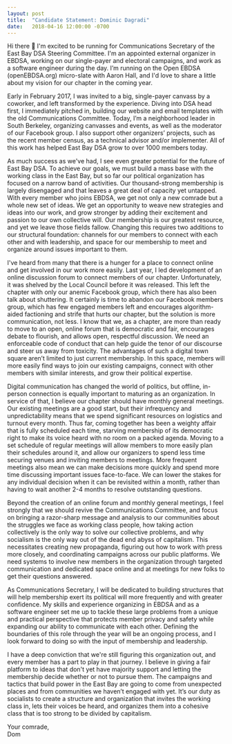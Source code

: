 ```yaml
---
layout: post
title:  "Candidate Statement: Dominic Dagradi"
date:   2018-04-16 12:00:00 -0700
---
```


Hi there 👋 I'm excited to be running for Communications Secretary of the East Bay DSA Steering Committee. I'm an appointed external organizer in EBDSA, working on our single-payer and electoral campaigns, and work as a software engineer during the day. I’m running on the Open EBDSA (openEBDSA.org) micro-slate with Aaron Hall, and I'd love to share a little about my vision for our chapter in the coming year.

Early in February 2017, I was invited to a big, single-payer canvass by a coworker, and left transformed by the experience. Diving into DSA head first, I immediately pitched in, building our website and email templates with the old Communications Committee. Today, I’m a neighborhood leader in South Berkeley, organizing canvasses and events, as well as the moderator of our Facebook group. I also support other organizers’ projects, such as the recent member census, as a technical advisor and/or implementer. All of this work has helped East Bay DSA grow to over 1000 members today.

As much success as we've had, I see even greater potential for the future of East Bay DSA. To achieve our goals, we must build a mass base with the working class in the East Bay, but so far our political organization has focused on a narrow band of activities. Our thousand-strong membership is largely disengaged and that leaves a great deal of capacity yet untapped. With every member who joins EBDSA, we get not only a new comrade but a whole new set of ideas. We get an opportunity to weave new strategies and ideas into our work, and grow stronger by adding their excitement and passion to our own collective will. Our membership is our greatest resource, and yet we leave those fields fallow. Changing this requires two additions to our structural foundation: channels for our members to connect with each other and with leadership, and space for our membership to meet and organize around issues important to them.

I've heard from many that there is a hunger for a place to connect online and get involved in our work more easily. Last year, I led development of an online discussion forum to connect members of our chapter. Unfortunately, it was shelved by the Local Council before it was released. This left the chapter with only our anemic Facebook group, which there has also been talk about shuttering. It certainly is time to abandon our Facebook members group, which has few engaged members left and encourages algorithm-aided factioning and strife that hurts our chapter, but the solution is more communication, not less. I know that we, as a chapter, are more than ready to move to an open, online forum that is democratic and fair, encourages debate to flourish, and allows open, respectful discussion. We need an enforceable code of conduct that can help guide the tenor of our discourse and steer us away from toxicity. The advantages of such a digital town square aren’t limited to just current membership. In this space, members will more easily find ways to join our existing campaigns, connect with other members with similar interests, and grow their political expertise.

Digital communication has changed the world of politics, but offline, in-person connection is equally important to maturing as an organization. In service of that, I believe our chapter should have monthly general meetings. Our existing meetings are a good start, but their infrequency and unpredictability means that we spend significant resources on logistics and turnout every month. Thus far, coming together has been a weighty affair that is fully scheduled each time, starving membership of its democratic right to make its voice heard with no room on a packed agenda. Moving to a set schedule of regular meetings will allow members to more easily plan their schedules around it, and allow our organizers to spend less time securing venues and inviting members to meetings. More frequent meetings also mean we can make decisions more quickly and spend more time discussing important issues face-to-face. We can lower the stakes for any individual decision when it can be revisited within a month, rather than having to wait another 2-4 months to resolve outstanding questions.

Beyond the creation of an online forum and monthly general meetings, I feel strongly that we should revive the Communications Committee, and focus on bringing a razor-sharp message and analysis to our communities about the struggles we face as working class people, how taking action collectively is the only way to solve our collective problems, and why socialism is the only way out of the dead end abyss of capitalism. This necessitates creating new propaganda, figuring out how to work with press more closely, and coordinating campaigns across our public platforms. We need systems to involve new members in the organization through targeted communication and dedicated space online and at meetings for new folks to get their questions answered.

As Communications Secretary, I will be dedicated to building structures that will help membership exert its political will more frequently and with greater confidence. My skills and experience organizing in EBDSA and as a software engineer set me up to tackle these large problems from a unique and practical perspective that protects member privacy and safety while expanding our ability to communicate with each other. Defining the boundaries of this role through the year will be an ongoing process, and I look forward to doing so with the input of membership and leadership.

I have a deep conviction that we're still figuring this organization out, and every member has a part to play in that journey. I believe in giving a fair platform to ideas that don't yet have majority support and letting the membership decide whether or not to pursue them. The campaigns and tactics that build power in the East Bay are going to come from unexpected places and from communities we haven’t engaged with yet. It’s our duty as socialists to create a structure and organization that invites the working class in, lets their voices be heard, and organizes them into a cohesive class that is too strong to be divided by capitalism.

Your comrade,<br>
Dom
